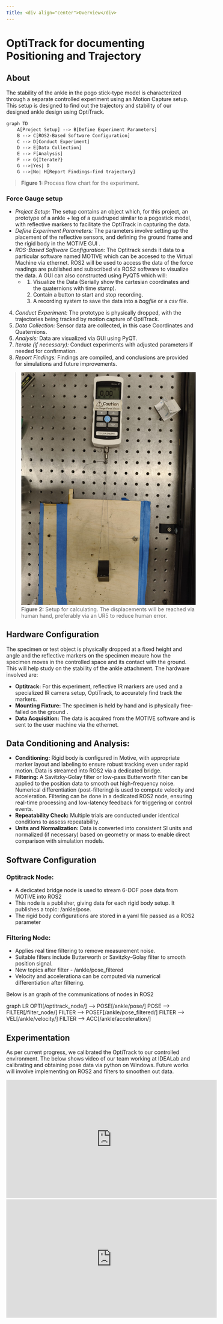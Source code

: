 ```yaml
---
Title: <div align="center">Overview</div>
---
```


# OptiTrack for documenting Positioning and Trajectory

## About
    
The stability of the ankle in the pogo stick-type model is characterized through a separate controlled experiment using an Motion Capture setup. This setup is designed to find out the trajectory and stability of our designed ankle design using OptiTrack. 

``` mermaid
graph TD
    A[Project Setup] --> B[Define Experiment Parameters]
    B --> C[ROS2-Based Software Configuration]
    C --> D[Conduct Experiment]
    D --> E[Data Collection]
    E --> F[Analysis]
    F --> G{Iterate?}
    G -->|Yes| D
    G -->|No| H[Report Findings-find trajectory]
```
>**Figure 1:** Process flow chart for the experiment.

### Force Gauge setup
- *Project Setup:* The setup contains an object which, for this project, an prototype of a ankle + leg of a quadruped similar to a pogostick model, with reflective markers to facilitate the OptiTrack in capturing the data. 
- *Define Experiment Parameters:* The parameters involve setting up the placement of the reflective sensors, and defining the ground frame and the rigid body in the MOTIVE GUI . 
- *ROS-Based Software Configuration:* The Optitrack sends it data to a particular software named MOTIVE which can be accesed to the Virtual Machine via ethernet. ROS2 will be used to       access the data of the force readings are published and subscribed via ROS2 software to visualize the data. A GUI can also constructed using PyQT5 which will: 
  - 1. Visualize the Data (Serially show the cartesian coordinates and the quaternions with time stamp).
    2. Contain a button to start and stop recording.
    3. A recording system to save the data into a _bagfile_ or a _csv_ file.
4. *Conduct Experiment:* The prototype is physically dropped, with the trajectories being tracked by motion capture of OptiTrack.
5. *Data Collection:* Sensor data are collected, in this case Coordinates and Quaternions.
6. *Analysis:* Data are visualized via GUI using PyQT.
7. *Iterate (if necessary):* Conduct experiments with adjusted parameters if needed for confirmation.
8. *Report Findings:* Findings are compiled, and conclusions are provided for simulations and future improvements.

>![](force_setup.jpg)
>**Figure 2:** Setup for calculating. The displacements will be reached via human hand, preferably via an UR5 to reduce human error.

## Hardware Configuration
    
The specimen or test object is physically dropped at a fixed height and angle and the reflective markers on the specimen meaure how the specimen moves in the controlled space and its contact with the ground. This will help study on the stability of the ankle attachment. 
The hardware involved are:
- **Optitrack:** For this experiment, reflective IR markers are used and a specialized IR camera setup, OptiTrack, to accurately find track the markers.  
- **Mounting Fixture:** The specimen is held by hand and is physically free-falled on the ground . 
- **Data Acquisition:** The data is acquired from the MOTIVE software and is sent to the user machine via the ethernet.

## Data Conditioning and Analysis:

- **Conditioning:** Rigid body is configured in Motive, with appropriate marker layout and labeling to ensure robust tracking even under rapid motion. Data is streamed into ROS2 via a dedicated bridge.
- **Filtering:** A Savitzky-Golay filter or low-pass Butterworth filter can be applied to the position data to smooth out high-frequency noise. Numerical differentiation (post-filtering) is used to compute velocity and acceleration. Filtering can be done in a dedicated ROS2 node, ensuring real-time processing and low-latency feedback for triggering or control events.
- **Repeatability Check:** Multiple trials are conducted under identical conditions to assess repeatability.
- **Units and Normalization:**
Data is converted into consistent SI units and normalized (if necessary) based on geometry or mass to enable direct comparison with simulation models.

## Software Configuration

### Optitrack Node:
- A dedicated bridge node is used to stream 6-DOF pose data from MOTIVE into ROS2
- This node is a publisher, giving data for each rigid body setup. It publishes a topic: /ankle/pose.
- The rigid body configurations are stored in a yaml file passed as a ROS2 parameter

### Filtering Node:
- Applies real time filtering to remove measurement noise.
- Suitable filters include Butterworth or Savitzky-Golay filter to smooth position signal.
- New topics after filter - /ankle/pose_filtered
- Velocity and accelerationa can be computed via numerical differentiation after filtering.

Below is an graph of the communications of nodes in ROS2

graph LR
  OPTI[/optitrack_node/] --> POSE[/ankle/pose/]
  POSE --> FILTER[/filter_node/]
  FILTER --> POSEF[/ankle/pose_filtered/]
  FILTER --> VEL[/ankle/velocity/]
  FILTER --> ACC[/ankle/acceleration/]

<!-- Needs an image of rqt_graph -->

## Experimentation
As per current progress, we calibrated the OptiTrack to our controlled environment. The below shows video of our team working at IDEALab and calibrating and obtaining pose data via python on Windows. Future works will involve implementing on ROS2 and filters to smoothen out data.




<iframe width="560" height="315" 
src="https://www.youtube.com/embed/dQw4w9WgXcQ" 
frameborder="0" allowfullscreen></iframe>



<iframe width="560" height="315" 
src="https://www.youtube.com/embed/dQw4w9WgXcQ" 
frameborder="0" allowfullscreen></iframe>
